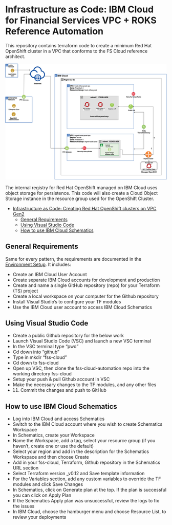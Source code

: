 # Infrastructure as Code: IBM Cloud for Financial Services VPC + ROKS Reference Automation
<!--

Check list for every README:
- Verify the requirement are the same, make sure the required plugins are there
- Modify the Project Requirements section. It should be different for every project
- Modify the Project Validation section. It should be different for every project

-->

This repository contains terraform code to create a minimum Red Hat OpenShift cluster in a VPC that conforms to the FS Cloud reference architect. 

![Terraform Reference Topology](fs-cloud-vpc.png)

The internal registry for Red Hat OpenShift managed on IBM Cloud uses object storage for persistence. This code will also create a Cloud Object Storage instance in the resource group used for the OpenShift Cluster.


- [Infrastructure as Code: Creating Red Hat OpenShift clusters on VPC Gen2](#infrastructure-as-code-creating-red-hat-openshift-clusters-on-vpc-gen2)
  - [General Requirements](#general-requirements)
  - [Using Visual Studio Code](#using-visual-studio-code)
  - [How to use IBM Cloud Schematics](#how-to-use-ibm-cloud-schematics)


## General Requirements

Same for every pattern, the requirements are documented in the [Environment Setup](https://ibm.github.io/cloud-enterprise-examples/iac/setup-environment). It includes:

- Create an IBM Cloud User Account
- Create separate IBM Cloud accounts for development and production
- Create and name a single GitHub repository (repo) for your Terraform (TS) project
- Create a local workspace on your computer for the Github repository
- Install Visual Studio’s to configure your TF modules
- Use the IBM Cloud user account to access IBM Cloud Schematics

## Using Visual Studio Code

- Create a public Github repository for the below work
- Launch Visual Studio Code (VSC) and launch a new VSC terminal
- In the VSC terminal type “pwd” 
- Cd down into “github”
- Type in mkdir “fss-cloud”
- Cd down to fss-cloud
- Open up VSC, then clone the fss-cloud-automation repo into the working directory fss-cloud
- Setup your push & pull Github account in VSC
- Make the necessary changes to the TF modules, and any other files
- 11.	Commit the changes and push to GitHub 

## How to use IBM Cloud Schematics

- Log into IBM Cloud and access Schematics
- Switch to the IBM Cloud account where you wish to create Schematics Workspace
- In Schematics, create your Workspace
- Name the Workspace, add a tag, select your resource group (if you haven’t, create one or use the default)
- Select your region and add in the description for the Schematics Workspace and then choose Create
- Add in your fss-cloud, Terraform, Github repository in the Schematics URL section
- Select Terraform version _v0.12 and Save template information
- For the Variables section, add any custom variables to override the TF modules and click Save Changes
- In Schematics, click on Generate plan at the top. If the plan is successful you can click on Apply Plan
- If the Schematics Apply plan was unsuccessful, review the logs to fix the issues
- In IBM Cloud, choose the hamburger menu and choose Resource List, to review your deployments
